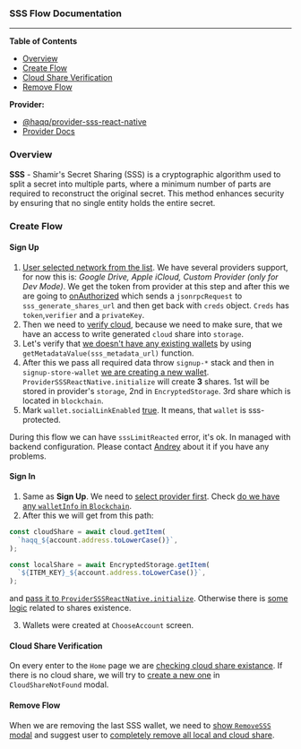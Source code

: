 ### SSS Flow Documentation
---
**Table of Contents**
- [Overview](#overview)
- [Create Flow](#create-flow)
- [Cloud Share Verification](#cloud-share-verification)
- [Remove Flow](#remove-flow)

**Provider:**
- [@haqq/provider-sss-react-native](https://github.com/haqq-network/haqq-wallet-provider-sss-react-native)
- [Provider Docs](https://github.com/haqq-network/haqq-wallet-provider-sss-react-native/blob/main/docs/modules.md)

### Overview

**SSS** - Shamir's Secret Sharing (SSS) is a cryptographic algorithm used to split a secret into multiple parts, where a minimum number of parts are required to reconstruct the original secret. This method enhances security by ensuring that no single entity holds the entire secret.

### Create Flow

#### Sign Up

1. [User selected network from the list](https://github.com/haqq-network/haqq-wallet/blob/f12c76361a7d759f2a9f841c0627ec3b6eef7081/src/screens/WelcomeStack/SignUpStack/signup-networks.tsx#L22). We have several providers support, for now this is: *Google Drive, Apple iCloud, Custom Provider (only for Dev Mode)*. We get the token from provider at this step and after this we are going to [onAuthorized](https://github.com/haqq-network/haqq-wallet/blob/f12c76361a7d759f2a9f841c0627ec3b6eef7081/src/services/provider-sss.ts#L114) which sends a `jsonrpcRequest` to `sss_generate_shares_url` and then get back with `creds` object. `Creds` has `token`,`verifier` and a `privateKey`.
2. Then we need to [verify cloud](https://github.com/haqq-network/haqq-wallet/blob/3ce967c879901a11e2b81ab738f8e2eec03fda8e/src/helpers/verify-cloud.ts#L11), because we need to make sure, that we have an access to write generated `cloud` share into `storage`.
3. Let's verify that [we doesn't have any existing wallets](https://github.com/haqq-network/haqq-wallet/blob/f12c76361a7d759f2a9f841c0627ec3b6eef7081/src/screens/WelcomeStack/SignUpStack/signup-networks.tsx#L62) by using `getMetadataValue(sss_metadata_url)` function.
4. After this we pass all required data throw `signup-*` stack and then in `signup-store-wallet` [we are creating a new wallet](https://github.com/haqq-network/haqq-wallet/blob/f12c76361a7d759f2a9f841c0627ec3b6eef7081/src/screens/WelcomeStack/SignUpStack/signup-store-wallet.tsx#L45). `ProviderSSSReactNative.initialize` will create **3** shares. 1st will be stored in provider's `storage`, 2nd in `EncryptedStorage`. 3rd share which is located in `blockchain`.
5. Mark `wallet.socialLinkEnabled` [true](https://github.com/haqq-network/haqq-wallet/blob/f12c76361a7d759f2a9f841c0627ec3b6eef7081/src/screens/WelcomeStack/SignUpStack/signup-store-wallet.tsx#L132). It means, that `wallet` is sss-protected.

During this flow we can have `sssLimitReacted` error, it's ok. In managed with backend configuration. Please contact [Andrey](https://github.com/vivalaakam) about it if you have any problems.

#### Sign In

1. Same as **Sign Up**. We need to [select provider first](https://github.com/haqq-network/haqq-wallet/blob/ed1fcdc1ad27f966520c6e4b66dc7148f2461018/src/screens/WelcomeStack/SignInStack/signin-networks.tsx#L32). Check [do we have any `walletInfo` in `Blockchain`](https://github.com/haqq-network/haqq-wallet/blob/ed1fcdc1ad27f966520c6e4b66dc7148f2461018/src/screens/WelcomeStack/SignInStack/signin-networks.tsx#L57).
2. After this we will get from this path:
```javascript
const cloudShare = await cloud.getItem(
  `haqq_${account.address.toLowerCase()}`,
);

const localShare = await EncryptedStorage.getItem(
  `${ITEM_KEY}_${account.address.toLowerCase()}`,
);
```
and [pass it to `ProviderSSSReactNative.initialize`](https://github.com/haqq-network/haqq-wallet/blob/f12c76361a7d759f2a9f841c0627ec3b6eef7081/src/screens/WelcomeStack/SignInStack/signin-store-wallet.tsx#L94). Otherwise there is [some logic](https://github.com/haqq-network/haqq-wallet/blob/ed1fcdc1ad27f966520c6e4b66dc7148f2461018/src/screens/WelcomeStack/SignInStack/signin-networks.tsx#L95) related to shares existence.

3. Wallets were created at `ChooseAccount` screen.

#### Cloud Share Verification

On every enter to the `Home` page we are [checking cloud share existance](https://github.com/haqq-network/haqq-wallet/blob/7abbcd863265a94d2bc0bf1598933fcf1b0346be/src/screens/HomeStack/home.tsx#L132). If there is no cloud share, we will try to [create a new one](https://github.com/haqq-network/haqq-wallet/blob/f12c76361a7d759f2a9f841c0627ec3b6eef7081/src/components/modals/cloud-share-not-found.tsx#L35) in `CloudShareNotFound` modal.

#### Remove Flow

When we are removing the last SSS wallet, we need to [show `RemoveSSS` modal](https://github.com/haqq-network/haqq-wallet/blob/f12c76361a7d759f2a9f841c0627ec3b6eef7081/src/screens/HomeStack/ManageAccountsStack/settings-account-detail.tsx#L96) and suggest user to [completely remove all local and cloud share](https://github.com/haqq-network/haqq-wallet/blob/f12c76361a7d759f2a9f841c0627ec3b6eef7081/src/components/modals/remove-sss.tsx#L101).